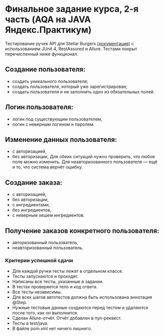 # Финальное задание курса, 2-я часть (AQA на JAVA Яндекс.Практикум)
Тестирование ручек API для Stellar Burgers [(документация)](https://code.s3.yandex.net/qa-automation-engineer/java/cheatsheets/paid-track/diplom/api-documentation.pdf) с использованием JUnit 4, RestAssured и Allure.
Тестами покрыт перечисленный ниже функционал.
## Создание пользователя:
- создать уникального пользователя;
- создать пользователя, который уже зарегистрирован;
- создать пользователя и не заполнить одно из обязательных полей.
## Логин пользователя:
- логин под существующим пользователем,
- логин с неверным логином и паролем.
## Изменение данных пользователя:
- с авторизацией,
- без авторизации,
Для обеих ситуаций нужно проверить, что любое поле можно изменить. Для неавторизованного пользователя — ещё и то, что система вернёт ошибку.
## Создание заказа:
- с авторизацией,
- без авторизации,
- с ингредиентами,
- без ингредиентов,
- с неверным хешем ингредиентов.
## Получение заказов конкретного пользователя:
- авторизованный пользователь,
- неавторизованный пользователь.

### Критерии успешной сдачи
- Для каждой ручки тесты лежат в отдельном классе.
- Тесты запускаются и проходят.
- Написаны все тесты, указанные в задании.
- В тестах проверяется тело и код ответа.
- Все тесты независимы.
- Для всех шагов автотестов должна быть использована аннотация @Step.
- Нужные тестовые данные создаются перед тестом и удаляются после того, как он выполнится.
- Сделан Allure-отчёт. Отчёт добавлен в пул-реквест.
- Тесты в test/java.
- В файле pom.xml нет ничего лишнего.
